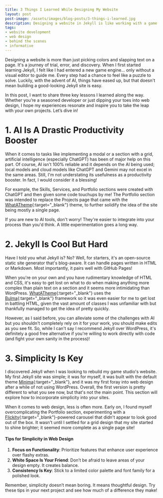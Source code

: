 ```yaml
---
title: 3 Things I Learned While Designing My Website
layout: post
post-image: /assets/images/blog-posts/3-things-i-learned.jpg
description: Designing a website in Jekyll is like working with a game engine with no editor, but I learned a few things. Here are the top three takeaways.
tags:
- website development
- web design
- behind the scenes
- informative
---
```

Designing a website is more than just picking colors and slapping text on a page. It's a journey of trial, error, and discovery. When I first started learning Jekyll, I felt like I had entered a new game engine... only without a visual editor to guide me. Every step had a chance to feel like a puzzle to solve. Luckily, with the advent of AI, things have eased up, but that doesn't mean building a good-looking Jekyll site is easy.

In this post, I want to share three key lessons I learned along the way. Whether you’re a seasoned developer or just dipping your toes into web design, I hope my experiences resonate and inspire you to take the leap with your own projects. Let’s dive in!

# 1. AI Is A Drastic Productivity Booster
When it comes to tasks like implementing a modal or a section with a grid, artificial intelligence (especially ChatGPT) has been of major help on this part. Of course, AI isn't 100% reliable and it depends on the AI being used; local models and cloud models like ChatGPT and Gemini may not excel in the same areas. Still, I'm not understating its usefulness as a productivity booster. In fact, I would consider it a blessing!

For example, the Skills, Services, and Portfolio sections were created with ChatGPT and then given some code touchups by me! The Portfolio section was intended to replace the Projects page that came with the [WhatATheme](https://github.com/thedevslot/WhatATheme){:target="_blank"} theme, to further solidify the idea of the site being mostly a single page.

If you are new to AI tools, don't worry! They're easier to integrate into your process than you'd think. A little experimentation goes a long way.

# 2. Jekyll Is Cool But Hard
Have I told you what Jekyll is? No? Well, for starters, it's an open-source static site generator that's blog-aware. It can handle pages written in HTML or Markdown. Most importantly, it pairs well with GitHub Pages!

When you're on your own and you have rudimentary knowledge of HTML and CSS, it's easy to get lost on what to do when making anything more complex than plain text on a section and it seems more intimidating than WordPress. [WhatATheme](https://github.com/thedevslot/WhatATheme){:target="_blank"} uses the [Bulma](https://bulma.io/){:target="_blank"} framework so it was even easier for me to get lost in battling HTML, given the vast amount of classes I was unfamiliar with but thankfully managed to get the idea of pretty quickly.

However, as I said before, you can alleviate some of the challenges with AI but you shouldn't completely rely on it for your work, you should make edits as you see fit. So, while I can't say I recommend Jekyll over WordPress, it's definitely a good free alternative if you're willing to work directly with code (and fight your own sanity in the process)! 

# 3. Simplicity Is Key
I discovered Jekyll when I was looking to rebuild my game studio's website. My first Jekyll site was simple; it was for myself, it was built with the default theme [Minima](https://github.com/jekyll/minima){:target="_blank"}, and it was my first foray into web design after a while of not using WordPress. Overall, the first version is pretty different to what you see now, but that's not the main point. This section will explore how to incorporate simplicity into your sites.

When it comes to web design, less is often more. Early on, I found myself overcomplicating the Portfolio section, experimenting with a [Flickity](https://flickity.metafizzy.co/){:target="_blank"}-powered carousel that didn't appear to look good out of the box. It wasn't until I settled for a grid design that my site started to shine brighter; it seemed more complete as a single page site!

#### Tips for Simplicity in Web Design
1. **Focus on Functionality**: Prioritize features that enhance user experience over flashy extras.
2. **White Space Is Your Friend**: Don’t be afraid to leave areas of your design empty. It creates balance.
3. **Consistency Is Key**: Stick to a limited color palette and font family for a polished look.

Remember, simplicity doesn’t mean boring. It means thoughtful design. Try these tips in your next project and see how much of a difference they make!